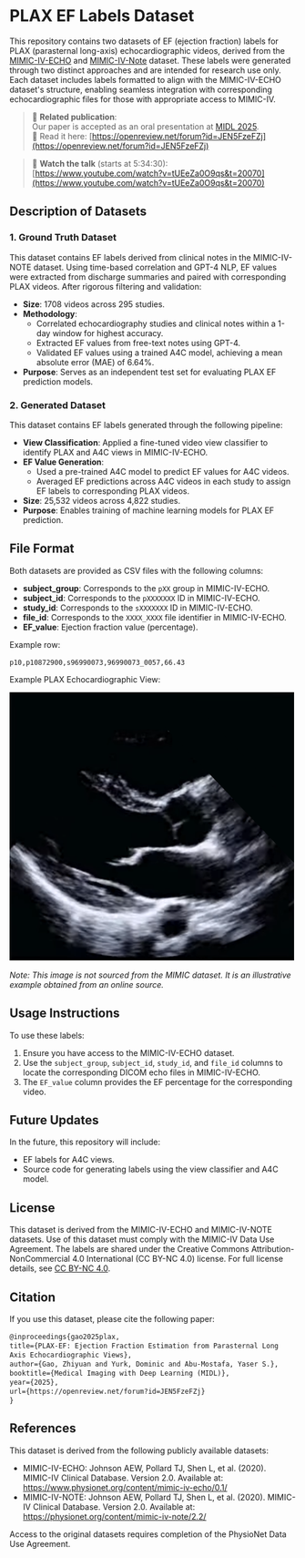 # PLAX EF Labels Dataset

This repository contains two datasets of EF (ejection fraction) labels for PLAX (parasternal long-axis) echocardiographic videos, derived from the [MIMIC-IV-ECHO](https://www.physionet.org/content/mimic-iv-echo/0.1/) and [MIMIC-IV-Note](https://physionet.org/content/mimic-iv-note/2.2/) dataset. These labels were generated through two distinct approaches and are intended for research use only. Each dataset includes labels formatted to align with the MIMIC-IV-ECHO dataset's structure, enabling seamless integration with corresponding echocardiographic files for those with appropriate access to MIMIC-IV.

> 📄 **Related publication**:  
> Our paper is accepted as an oral presentation at [MIDL 2025](https://2025.midl.io/).  
> 📘 Read it here: [https://openreview.net/forum?id=JEN5FzeFZj](https://openreview.net/forum?id=JEN5FzeFZj)

> 🎥 **Watch the talk** (starts at 5:34:30):  
> [https://www.youtube.com/watch?v=tUEeZa0O9qs&t=20070](https://www.youtube.com/watch?v=tUEeZa0O9qs&t=20070)


## Description of Datasets

### 1. Ground Truth Dataset
This dataset contains EF labels derived from clinical notes in the MIMIC-IV-NOTE dataset. Using time-based correlation and GPT-4 NLP, EF values were extracted from discharge summaries and paired with corresponding PLAX videos. After rigorous filtering and validation:
- **Size**: 1708 videos across 295 studies.
- **Methodology**:
  - Correlated echocardiography studies and clinical notes within a 1-day window for highest accuracy.
  - Extracted EF values from free-text notes using GPT-4.
  - Validated EF values using a trained A4C model, achieving a mean absolute error (MAE) of 6.64%.
- **Purpose**: Serves as an independent test set for evaluating PLAX EF prediction models.

### 2. Generated Dataset
This dataset contains EF labels generated through the following pipeline:
- **View Classification**: Applied a fine-tuned video view classifier to identify PLAX and A4C views in MIMIC-IV-ECHO.
- **EF Value Generation**:
  - Used a pre-trained A4C model to predict EF values for A4C videos.
  - Averaged EF predictions across A4C videos in each study to assign EF labels to corresponding PLAX videos.
- **Size**: 25,532 videos across 4,822 studies.
- **Purpose**: Enables training of machine learning models for PLAX EF prediction.

## File Format
Both datasets are provided as CSV files with the following columns:
- **subject_group**: Corresponds to the `pXX` group in MIMIC-IV-ECHO.
- **subject_id**: Corresponds to the `pXXXXXXX` ID in MIMIC-IV-ECHO.
- **study_id**: Corresponds to the `sXXXXXXX` ID in MIMIC-IV-ECHO.
- **file_id**: Corresponds to the `XXXX_XXXX` file identifier in MIMIC-IV-ECHO.
- **EF_value**: Ejection fraction value (percentage).

Example row:
```
p10,p10872900,s96990073,96990073_0057,66.43
```

Example PLAX Echocardiographic View:

<img src="Examples/PLAX_example.jpg" alt="Illustrative PLAX View" width="500"/>


*Note: This image is not sourced from the MIMIC dataset. It is an illustrative example obtained from an online source.*



## Usage Instructions
To use these labels:
1. Ensure you have access to the MIMIC-IV-ECHO dataset.
2. Use the `subject_group`, `subject_id`, `study_id`, and `file_id` columns to locate the corresponding DICOM echo files in MIMIC-IV-ECHO.
3. The `EF_value` column provides the EF percentage for the corresponding video.

## Future Updates
In the future, this repository will include:
- EF labels for A4C views.
- Source code for generating labels using the view classifier and A4C model.

## License
This dataset is derived from the MIMIC-IV-ECHO and MIMIC-IV-NOTE datasets. Use of this dataset must comply with the MIMIC-IV Data Use Agreement. The labels are shared under the Creative Commons Attribution-NonCommercial 4.0 International (CC BY-NC 4.0) license. For full license details, see [CC BY-NC 4.0](https://creativecommons.org/licenses/by-nc/4.0/).

## Citation
If you use this dataset, please cite the following paper:
```
@inproceedings{gao2025plax,
title={PLAX-EF: Ejection Fraction Estimation from Parasternal Long Axis Echocardiographic Views},
author={Gao, Zhiyuan and Yurk, Dominic and Abu-Mostafa, Yaser S.},
booktitle={Medical Imaging with Deep Learning (MIDL)},
year={2025},
url={https://openreview.net/forum?id=JEN5FzeFZj}
}
```

## References
This dataset is derived from the following publicly available datasets:
- MIMIC-IV-ECHO: Johnson AEW, Pollard TJ, Shen L, et al. (2020). MIMIC-IV Clinical Database. Version 2.0. Available at: https://www.physionet.org/content/mimic-iv-echo/0.1/
- MIMIC-IV-NOTE: Johnson AEW, Pollard TJ, Shen L, et al. (2020). MIMIC-IV Clinical Database. Version 2.0. Available at: https://physionet.org/content/mimic-iv-note/2.2/

Access to the original datasets requires completion of the PhysioNet Data Use Agreement.


